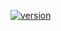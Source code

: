 [![version](https://img.shields.io/badge/version-v5.14.0-blue)](https://github.com/deviceinsight/kafkactl/releases/tag/v5.14.0)
